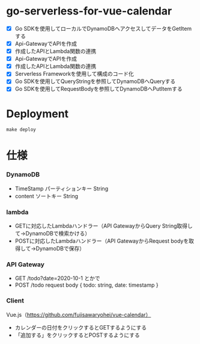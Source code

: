 # go-serverless-for-vue-calendar
- [x] Go SDKを使用してローカルでDynamoDBへアクセスしてデータをGetItemする
- [x] Api-GatewayでAPIを作成
- [x] 作成したAPIとLambda関数の連携
- [x] Api-GatewayでAPIを作成
- [x] 作成したAPIとLambda関数の連携
- [x] Serverless Frameworkを使用して構成のコード化
- [x] Go SDKを使用してQueryStringを参照してDynamoDBへQueryする
- [x] Go SDKを使用してRequestBodyを参照してDynamoDBへPutItemする

# Deployment
```shell
make deploy
```

# 仕様
### DynamoDB
- TimeStamp      パーティションキー       String
- content        ソートキー              String

### lambda
- GETに対応したLambdaハンドラー（API GatewayからQuery String取得して→DynamoDBで検索かける）
- POSTに対応したLambdaハンドラー（API GatewayからRequest bodyを取得して→DynamoDBで保存）

### API Gateway
- GET /todo?date=2020-10-1 とかで
- POST /todo request body { todo: string, date: timestamp }

### Client
Vue.js（https://github.com/fujisawaryohei/vue-calendar）
- カレンダーの日付をクリックするとGETするようにする
- 「追加する」をクリックするとPOSTするようにする
